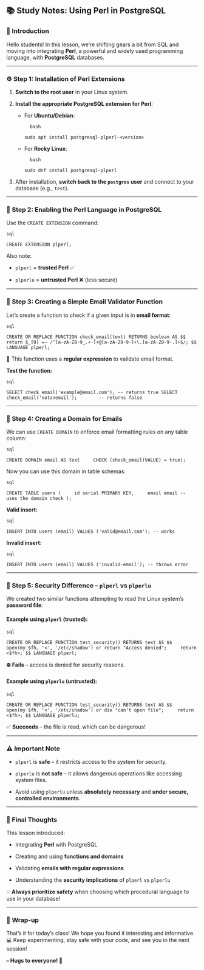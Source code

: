## 📚 Study Notes: Using Perl in PostgreSQL

### 👋 Introduction

Hello students! In this lesson, we’re shifting gears a bit from SQL and moving into integrating **Perl**, a powerful and widely used programming language, with **PostgreSQL** databases.

---

### ⚙️ Step 1: Installation of Perl Extensions

1. **Switch to the root user** in your Linux system.
    
2. **Install the appropriate PostgreSQL extension for Perl**:
    
    - For **Ubuntu/Debian**:
	        
	        bash
			
        `sudo apt install postgresql-plperl-<version>`
        
    - For **Rocky Linux**:
	        
	        bash
			
        `sudo dnf install postgresql-plperl`
        
3. After installation, **switch back to the `postgres` user** and connect to your database (e.g., `test`).
    

---

### 🧩 Step 2: Enabling the Perl Language in PostgreSQL

Use the `CREATE EXTENSION` command:
	
	sql
	
`CREATE EXTENSION plperl;`

Also note:

- `plperl` = **trusted Perl** ✅
    
- `plperlu` = **untrusted Perl** ❌ (less secure)
    

---

### 🔧 Step 3: Creating a Simple Email Validator Function

Let’s create a function to check if a given input is in **email format**:
	
	sql
	
`CREATE OR REPLACE FUNCTION check_email(text) RETURNS boolean AS $$     return $_[0] =~ /^[a-zA-Z0-9_.+-]+@[a-zA-Z0-9-]+\.[a-zA-Z0-9-.]+$/; $$ LANGUAGE plperl;`

📌 This function uses a **regular expression** to validate email format.

**Test the function:**
	
	sql
	
`SELECT check_email('example@email.com'); -- returns true SELECT check_email('notanemail');        -- returns false`

---

### 🧱 Step 4: Creating a Domain for Emails

We can use `CREATE DOMAIN` to enforce email formatting rules on any table column:
	
	sql
	
`CREATE DOMAIN email AS text     CHECK (check_email(VALUE) = true);`

Now you can use this domain in table schemas:
	
	sql
	
`CREATE TABLE users (     id serial PRIMARY KEY,     email email -- uses the domain check );`

**Valid insert:**
	
	sql
	
`INSERT INTO users (email) VALUES ('valid@email.com'); -- works`

**Invalid insert:**
	
	sql
	
`INSERT INTO users (email) VALUES ('invalid-email'); -- throws error`

---

### 🚨 Step 5: Security Difference – `plperl` vs `plperlu`

We created two similar functions attempting to read the Linux system’s **password file**:

#### Example using `plperl` (trusted):
	
	sql
	
`CREATE OR REPLACE FUNCTION test_security() RETURNS text AS $$     open(my $fh, '<', '/etc/shadow') or return "Access denied";     return <$fh>; $$ LANGUAGE plperl;`

⛔ **Fails** – access is denied for security reasons.

#### Example using `plperlu` (untrusted):
	
	sql
	
`CREATE OR REPLACE FUNCTION test_security() RETURNS text AS $$     open(my $fh, '<', '/etc/shadow') or die "can't open file";     return <$fh>; $$ LANGUAGE plperlu;`

✅ **Succeeds** – the file is read, which can be dangerous!

---

### ⚠️ Important Note

- `plperl` is **safe** – it restricts access to the system for security.
    
- `plperlu` is **not safe** – it allows dangerous operations like accessing system files.
    
- Avoid using `plperlu` unless **absolutely necessary** and **under secure, controlled environments**.
    

---

### 👋 Final Thoughts

This lesson introduced:

- Integrating **Perl** with PostgreSQL
    
- Creating and using **functions and domains**
    
- Validating **emails with regular expressions**
    
- Understanding the **security implications** of `plperl` vs `plperlu`
    

💡 **Always prioritize safety** when choosing which procedural language to use in your database!

---

### 🤗 Wrap-up

That’s it for today’s class! We hope you found it interesting and informative.  
💻 Keep experimenting, stay safe with your code, and see you in the next session!

**– Hugs to everyone! 🤗**